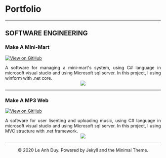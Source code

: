 # Portfolio
---
## SOFTWARE ENGINEERING

### Make A Mini-Mart
[![View on GitHub](https://img.shields.io/badge/GitHub-View_on_GitHub-blue?logo=GitHub)](https://github.com/LAD2k3/MINI)
<div style="text-align: justify">A software for managing a mini-mart's system, using C# language in microsoft visual studio and using Microsoft sql server. In this project, I using winform with .net core.</div>

<center><img src="images/Mini.jpg"/></center>

---
### Make A MP3 Web
[![View on GitHub](https://img.shields.io/badge/GitHub-View_on_GitHub-blue?logo=GitHub)](https://github.com/LAD2k3/LoopAudioDigital)
<div style="text-align: justify">A software for user lisenting and uploading music, using C# language in microsoft visual studio and using Microsoft sql server. In this project, I using MVC structure with .net framework.</div>

<center><img src="images/MP3_Web.jpg"/></center>


---
<center>© 2020 Le Anh Duy. Powered by Jekyll and the Minimal Theme.</center>
